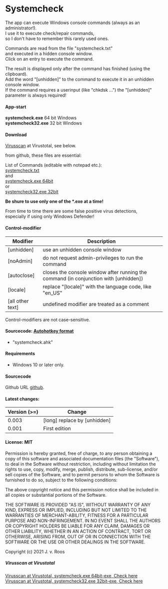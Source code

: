 # Systemcheck

The app can execute Windows console commands (always as an administrator!).  
I use it to execute check/repair commands,  
so I don't have to remember this rarely used ones.  
  
Commands are read from the file "systemcheck.txt"  
and executed in a hidden console window.  
Click on an entry to execute the command.  

The result is displayed only after the command has finished (using the clipboard).  
Add the word "\[unhidden]" to the command to execute it in an unhidden console window.  
If the command requires a userinput (like "chkdsk ...") the "\[unhidden]" parameter is always required!  

  
#### App-start  
**systemcheck.exe** 64 bit Windows  
**systemcheck32.exe** 32 bit Windows  
  
#### Download  
[Virusscan](#virusscan) at Virustotal, see below.  

from github, these files are essential:  
  
List of Commands (editable with notepad etc.):  
[systemcheck.txt](https://github.com/jvr-ks/systemcheck/raw/main/systemcheck.txt)  
and  
[systemcheck.exe 64bit](https://github.com/jvr-ks/systemcheck/raw/main/systemcheck.exe)  
or  
[systemcheck32.exe 32bit](https://github.com/jvr-ks/systemcheck/raw/main/systemcheck32.exe)  
  
**Be shure to use only one of the \*.exe at a time!**  
  
From time to time there are some false positive virus detections,  
especially if using only Windows Defender!
  
#### Control-modifier  
  
Modifier | Description  
------------ | -------------  
\[unhidden] | use an unhidden console window  
\[noAdmin] | do not request admin-privileges to run the command  
\[autoclose] | closes the console window after running the command (in conjunction with \[unhidden])
\[locale] | replace "[locale]" with the language code, like "en_US"  
\[all other text] | undefined modifier are treated as a comment

Control-modifiers are not case-sensitive.  
  
#### Sourcecode: [Autohotkey format](https://www.autohotkey.com)  
* "systemcheck.ahk"  
 
#### Requirements  
* Windows 10 or later only.  
  
#### Sourcecode  
Github URL [github](https://github.com/jvr-ks/systemcheck).

#### Latest changes: 
  
Version (>=)| Change
------------ | -------------
0.003 | [long] replace by [unhidden]
0.001 | First edition


#### License: MIT  
Permission is hereby granted, free of charge, to any person obtaining a copy of this software and associated documentation files (the "Software"), to deal in the Software without restriction, including without limitation the rights to use, copy, modify, merge, publish, distribute, sub-license, and/or sell copies of the Software, and to permit persons to whom the Software is furnished to do so, subject to the following conditions:

The above copyright notice and this permission notice shall be included in all copies or substantial portions of the Software.

THE SOFTWARE IS PROVIDED "AS IS", WITHOUT WARRANTY OF ANY KIND, EXPRESS OR IMPLIED, INCLUDING BUT NOT LIMITED TO THE WARRANTIES OF MERCHANT-ABILITY, FITNESS FOR A PARTICULAR PURPOSE AND NON-INFRINGEMENT. IN NO EVENT SHALL THE AUTHORS OR COPYRIGHT HOLDERS BE LIABLE FOR ANY CLAIM, DAMAGES OR OTHER LIABILITY, WHETHER IN AN ACTION OF CONTRACT, TORT OR OTHERWISE, ARISING FROM, OUT OF OR IN CONNECTION WITH THE SOFTWARE OR THE USE OR OTHER DEALINGS IN THE SOFTWARE.

Copyright (c) 2021 J. v. Roos

<a name="virusscan"></a>
##### Virusscan at Virustotal 
[Virusscan at Virustotal, systemcheck.exe 64bit-exe, Check here](https://www.virustotal.com/gui/url/1756849eaf337043c1ecd4a4d8764f9c4c67e4c09cca1de500911fe2491276a1/detection/u-1756849eaf337043c1ecd4a4d8764f9c4c67e4c09cca1de500911fe2491276a1-1697179686
)  
[Virusscan at Virustotal, systemcheck32.exe 32bit-exe, Check here](https://www.virustotal.com/gui/url/8f6f0fe309541f0d4f20f12d6ea2256e096e8da59342a2a115554f0abb569136/detection/u-8f6f0fe309541f0d4f20f12d6ea2256e096e8da59342a2a115554f0abb569136-1697179687
)  
